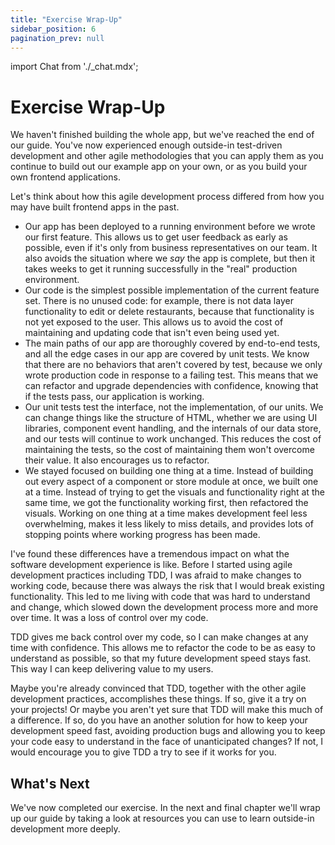 ```yaml
---
title: "Exercise Wrap-Up"
sidebar_position: 6
pagination_prev: null
---
```

import Chat from './_chat.mdx';

# Exercise Wrap-Up

We haven't finished building the whole app, but we've reached the end of our guide. You've now experienced enough outside-in test-driven development and other agile methodologies that you can apply them as you continue to build out our example app on your own, or as you build your own frontend applications.

Let's think about how this agile development process differed from how you may have built frontend apps in the past.

* Our app has been deployed to a running environment before we wrote our first feature. This allows us to get user feedback as early as possible, even if it's only from business representatives on our team. It also avoids the situation where we *say* the app is complete, but then it takes weeks to get it running successfully in the "real" production environment.
* Our code is the simplest possible implementation of the current feature set. There is no unused code: for example, there is not data layer functionality to edit or delete restaurants, because that functionality is not yet exposed to the user. This allows us to avoid the cost of maintaining and updating code that isn't even being used yet.
* The main paths of our app are thoroughly covered by end-to-end tests, and all the edge cases in our app are covered by unit tests. We know that there are no behaviors that aren't covered by test, because we only wrote production code in response to a failing test. This means that we can refactor and upgrade dependencies with confidence, knowing that if the tests pass, our application is working.
* Our unit tests test the interface, not the implementation, of our units. We can change things like the structure of HTML, whether we are using UI libraries, component event handling, and the internals of our data store, and our tests will continue to work unchanged. This reduces the cost of maintaining the tests, so the cost of maintaining them won't overcome their value. It also encourages us to refactor.
* We stayed focused on building one thing at a time. Instead of building out every aspect of a component or store module at once, we built one at a time. Instead of trying to get the visuals and functionality right at the same time, we got the functionality working first, then refactored the visuals. Working on one thing at a time makes development feel less overwhelming, makes it less likely to miss details, and provides lots of stopping points where working progress has been made.

I've found these differences have a tremendous impact on what the software development experience is like. Before I started using agile development practices including TDD, I was afraid to make changes to working code, because there was always the risk that I would break existing functionality. This led to me living with code that was hard to understand and change, which slowed down the development process more and more over time. It was a loss of control over my code.

TDD gives me back control over my code, so I can make changes at any time with confidence. This allows me to refactor the code to be as easy to understand as possible, so that my future development speed stays fast. This way I can keep delivering value to my users.

Maybe you're already convinced that TDD, together with the other agile development practices, accomplishes these things. If so, give it a try on your projects! Or maybe you aren't yet sure that TDD will make this much of a difference. If so, do you have an another solution for how to keep your development speed fast, avoiding production bugs and allowing you to keep your code easy to understand in the face of unanticipated changes? If not, I would encourage you to give TDD a try to see if it works for you.

## What's Next

We've now completed our exercise. In the next and final chapter we'll wrap up our guide by taking a look at resources you can use to learn outside-in development more deeply.

<Chat />
